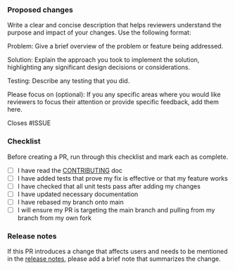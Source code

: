 ### Proposed changes

Write a clear and concise description that helps reviewers understand the purpose and impact of your changes. Use the
following format:

Problem: Give a brief overview of the problem or feature being addressed.

Solution: Explain the approach you took to implement the solution, highlighting any significant design decisions or
considerations.

Testing: Describe any testing that you did.

Please focus on (optional): If you any specific areas where you would like reviewers to focus their attention or provide
specific feedback, add them here.

Closes #ISSUE

### Checklist

Before creating a PR, run through this checklist and mark each as complete.

- [ ] I have read the [CONTRIBUTING](https://github.com/nginxinc/nginx-gateway-fabric/blob/main/CONTRIBUTING.md) doc
- [ ] I have added tests that prove my fix is effective or that my feature works
- [ ] I have checked that all unit tests pass after adding my changes
- [ ] I have updated necessary documentation
- [ ] I have rebased my branch onto main
- [ ] I will ensure my PR is targeting the main branch and pulling from my branch from my own fork

### Release notes

If this PR introduces a change that affects users and needs to be mentioned in the [release notes](../CHANGELOG.md),
please add a brief note that summarizes the change.

<!-- If this PR does not require a release note, you can just write NONE in the release-note block below. -->

```release-note

```
